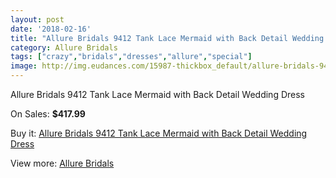 ```yaml
---
layout: post
date: '2018-02-16'
title: "Allure Bridals 9412 Tank Lace Mermaid with Back Detail Wedding Dress"
category: Allure Bridals
tags: ["crazy","bridals","dresses","allure","special"]
image: http://img.eudances.com/15987-thickbox_default/allure-bridals-9412-tank-lace-mermaid-with-back-detail-wedding-dress.jpg
---
```

Allure Bridals 9412 Tank Lace Mermaid with Back Detail Wedding Dress

On Sales: **$417.99**
<a href="https://www.eudances.com/en/allure-bridals/4705-allure-bridals-9412-tank-lace-mermaid-with-back-detail-wedding-dress.html"><amp-img layout="responsive" width="600" height="600" src="//img.eudances.com/15987-thickbox_default/allure-bridals-9412-tank-lace-mermaid-with-back-detail-wedding-dress.jpg" alt="Allure Bridals 9412 Tank Lace Mermaid with Back Detail Wedding Dress 0" /></a>
<a href="https://www.eudances.com/en/allure-bridals/4705-allure-bridals-9412-tank-lace-mermaid-with-back-detail-wedding-dress.html"><amp-img layout="responsive" width="600" height="600" src="//img.eudances.com/15991-thickbox_default/allure-bridals-9412-tank-lace-mermaid-with-back-detail-wedding-dress.jpg" alt="Allure Bridals 9412 Tank Lace Mermaid with Back Detail Wedding Dress 1" /></a>
<a href="https://www.eudances.com/en/allure-bridals/4705-allure-bridals-9412-tank-lace-mermaid-with-back-detail-wedding-dress.html"><amp-img layout="responsive" width="600" height="600" src="//img.eudances.com/15990-thickbox_default/allure-bridals-9412-tank-lace-mermaid-with-back-detail-wedding-dress.jpg" alt="Allure Bridals 9412 Tank Lace Mermaid with Back Detail Wedding Dress 2" /></a>
<a href="https://www.eudances.com/en/allure-bridals/4705-allure-bridals-9412-tank-lace-mermaid-with-back-detail-wedding-dress.html"><amp-img layout="responsive" width="600" height="600" src="//img.eudances.com/15989-thickbox_default/allure-bridals-9412-tank-lace-mermaid-with-back-detail-wedding-dress.jpg" alt="Allure Bridals 9412 Tank Lace Mermaid with Back Detail Wedding Dress 3" /></a>
<a href="https://www.eudances.com/en/allure-bridals/4705-allure-bridals-9412-tank-lace-mermaid-with-back-detail-wedding-dress.html"><amp-img layout="responsive" width="600" height="600" src="//img.eudances.com/15988-thickbox_default/allure-bridals-9412-tank-lace-mermaid-with-back-detail-wedding-dress.jpg" alt="Allure Bridals 9412 Tank Lace Mermaid with Back Detail Wedding Dress 4" /></a>

Buy it: [Allure Bridals 9412 Tank Lace Mermaid with Back Detail Wedding Dress](https://www.eudances.com/en/allure-bridals/4705-allure-bridals-9412-tank-lace-mermaid-with-back-detail-wedding-dress.html "Allure Bridals 9412 Tank Lace Mermaid with Back Detail Wedding Dress")

View more: [Allure Bridals](https://www.eudances.com/en/2-allure-bridals "Allure Bridals")